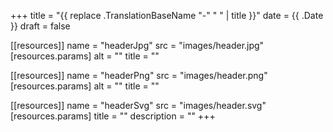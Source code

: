 +++
title = "{{ replace .TranslationBaseName "-" " " | title }}"
date = {{ .Date }}
draft = false

[[resources]]
  name = "headerJpg"
  src = "images/header.jpg"
  [resources.params]
    alt = ""
    title = ""

[[resources]]
  name = "headerPng"
  src = "images/header.png"
  [resources.params]
    alt = ""
    title = ""

[[resources]]
  name = "headerSvg"
  src = "images/header.svg"
  [resources.params]
    title = ""
    description = ""
+++
